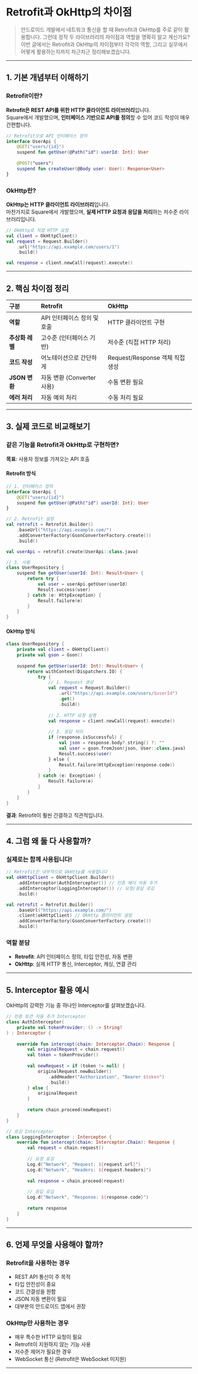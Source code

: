 # Retrofit과 OkHttp의 차이점  

> 안드로이드 개발에서 네트워크 통신을 할 때 Retrofit과 OkHttp를 주로 같이 활용합니다.
> 그런데 정작 두 라이브러리의 차이점과 역할을 명확히 알고 계신가요?  
> 이번 글에서는 Retrofit과 OkHttp의 차이점부터 각각의 역할, 그리고 실무에서 어떻게 활용하는지까지 차근차근 정리해보겠습니다.

---

## 1. 기본 개념부터 이해하기

### Retrofit이란?
**Retrofit은 REST API를 위한 HTTP 클라이언트 라이브러리**입니다.  
Square에서 개발했으며, **인터페이스 기반으로 API를 정의**할 수 있어 코드 작성이 매우 간편합니다.

```kotlin
// Retrofit으로 API 인터페이스 정의
interface UserApi {
    @GET("users/{id}")
    suspend fun getUser(@Path("id") userId: Int): User
    
    @POST("users")
    suspend fun createUser(@Body user: User): Response<User>
}
```

### OkHttp란?
**OkHttp는 HTTP 클라이언트 라이브러리**입니다.  
마찬가지로 Square에서 개발했으며, **실제 HTTP 요청과 응답을 처리**하는 저수준 라이브러리입니다.

```kotlin
// OkHttp로 직접 HTTP 요청
val client = OkHttpClient()
val request = Request.Builder()
    .url("https://api.example.com/users/1")
    .build()

val response = client.newCall(request).execute()
```

---

## 2. 핵심 차이점 정리

| 구분 | Retrofit | OkHttp |
|:---|:---|:---|
| **역할** | API 인터페이스 정의 및 호출 | HTTP 클라이언트 구현 |
| **추상화 레벨** | 고수준 (인터페이스 기반) | 저수준 (직접 HTTP 처리) |
| **코드 작성** | 어노테이션으로 간단하게 | Request/Response 객체 직접 생성 |
| **JSON 변환** | 자동 변환 (Converter 사용) | 수동 변환 필요 |
| **에러 처리** | 자동 예외 처리 | 수동 처리 필요 |

---

## 3. 실제 코드로 비교해보기

### 같은 기능을 Retrofit과 OkHttp로 구현하면?

**목표**: 사용자 정보를 가져오는 API 호출

#### Retrofit 방식
```kotlin
// 1. 인터페이스 정의
interface UserApi {
    @GET("users/{id}")
    suspend fun getUser(@Path("id") userId: Int): User
}

// 2. Retrofit 설정
val retrofit = Retrofit.Builder()
    .baseUrl("https://api.example.com/")
    .addConverterFactory(GsonConverterFactory.create())
    .build()

val userApi = retrofit.create(UserApi::class.java)

// 3. 사용
class UserRepository {
    suspend fun getUser(userId: Int): Result<User> {
        return try {
            val user = userApi.getUser(userId)
            Result.success(user)
        } catch (e: HttpException) {
            Result.failure(e)
        }
    }
}
```

#### OkHttp 방식
```kotlin
class UserRepository {
    private val client = OkHttpClient()
    private val gson = Gson()
    
    suspend fun getUser(userId: Int): Result<User> {
        return withContext(Dispatchers.IO) {
            try {
                // 1. Request 생성
                val request = Request.Builder()
                    .url("https://api.example.com/users/$userId")
                    .get()
                    .build()
                
                // 2. HTTP 요청 실행
                val response = client.newCall(request).execute()
                
                // 3. 응답 처리
                if (response.isSuccessful) {
                    val json = response.body?.string() ?: ""
                    val user = gson.fromJson(json, User::class.java)
                    Result.success(user)
                } else {
                    Result.failure(HttpException(response.code))
                }
            } catch (e: Exception) {
                Result.failure(e)
            }
        }
    }
}
```

**결과**: Retrofit이 훨씬 간결하고 직관적입니다.

---

## 4. 그럼 왜 둘 다 사용할까?

### 실제로는 함께 사용됩니다!

```kotlin
// Retrofit은 내부적으로 OkHttp를 사용합니다
val okHttpClient = OkHttpClient.Builder()
    .addInterceptor(AuthInterceptor()) // 인증 헤더 자동 추가
    .addInterceptor(LoggingInterceptor()) // 요청/응답 로깅
    .build()

val retrofit = Retrofit.Builder()
    .baseUrl("https://api.example.com/")
    .client(okHttpClient) // OkHttp 클라이언트 설정
    .addConverterFactory(GsonConverterFactory.create())
    .build()
```

### 역할 분담
- **Retrofit**: API 인터페이스 정의, 타입 안전성, 자동 변환
- **OkHttp**: 실제 HTTP 통신, Interceptor, 캐싱, 연결 관리

---

## 5. Interceptor 활용 예시

OkHttp의 강력한 기능 중 하나인 Interceptor를 살펴보겠습니다.

```kotlin
// 인증 토큰 자동 추가 Interceptor
class AuthInterceptor(
    private val tokenProvider: () -> String?
) : Interceptor {
    
    override fun intercept(chain: Interceptor.Chain): Response {
        val originalRequest = chain.request()
        val token = tokenProvider()
        
        val newRequest = if (token != null) {
            originalRequest.newBuilder()
                .addHeader("Authorization", "Bearer $token")
                .build()
        } else {
            originalRequest
        }
        
        return chain.proceed(newRequest)
    }
}

// 로깅 Interceptor
class LoggingInterceptor : Interceptor {
    override fun intercept(chain: Interceptor.Chain): Response {
        val request = chain.request()
        
        // 요청 로깅
        Log.d("Network", "Request: ${request.url}")
        Log.d("Network", "Headers: ${request.headers}")
        
        val response = chain.proceed(request)
        
        // 응답 로깅
        Log.d("Network", "Response: ${response.code}")
        
        return response
    }
}
```

---

## 6. 언제 무엇을 사용해야 할까?

### Retrofit을 사용하는 경우
- REST API 통신이 주 목적
- 타입 안전성이 중요
- 코드 간결성을 원함
- JSON 자동 변환이 필요
- 대부분의 안드로이드 앱에서 권장

### OkHttp만 사용하는 경우
- 매우 특수한 HTTP 요청이 필요
- Retrofit이 지원하지 않는 기능 사용
- 저수준 제어가 필요한 경우
- WebSocket 통신 (Retrofit은 WebSocket 미지원)

---

